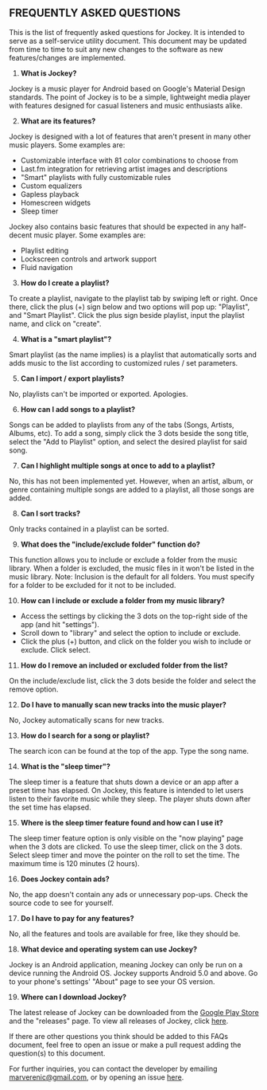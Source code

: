 ## FREQUENTLY ASKED QUESTIONS

This is the list of frequently asked questions for Jockey.
It is intended to serve as a self-service utility document.
This document may be updated from time to time to suit any new changes to the software as new features/changes are implemented.


1. **What is Jockey?**

Jockey is a music player for Android based on Google's Material Design standards.
The point of Jockey is to be a simple, lightweight media player with features designed for casual listeners and music enthusiasts alike.


2. **What are its features?**

Jockey is designed with a lot of features that aren't present in many other music players. Some examples are:

- Customizable interface with 81 color combinations to choose from
- Last.fm integration for retrieving artist images and descriptions
- "Smart" playlists with fully customizable rules
- Custom equalizers
- Gapless playback
- Homescreen widgets
- Sleep timer

Jockey also contains basic features that should be expected in any half-decent music player. Some examples are:

- Playlist editing
- Lockscreen controls and artwork support
- Fluid navigation


3. **How do I create a playlist?**

To create a playlist, navigate to the playlist tab by swiping left or right.
Once there, click the plus (+) sign below and two options will pop up: "Playlist", and "Smart Playlist".
Click the plus sign beside playlist, input the playlist name, and click on "create".


4. **What is a "smart playlist"?**

Smart playlist (as the name implies) is a playlist that automatically sorts and adds music to the list according to customized rules / set parameters.


5. **Can I import / export playlists?**

No, playlists can't be imported or exported. Apologies.


6. **How can I add songs to a playlist?**

Songs can be added to playlists from any of the tabs (Songs, Artists, Albums, etc).
To add a song, simply click the 3 dots beside the song title, select the "Add to Playlist" option, and select the desired playlist for said song.


7. **Can I highlight multiple songs at once to add to a playlist?**

No, this has not been implemented yet. However, when an artist, album, or genre containing multiple songs are added to a playlist, all those songs are added.


8. **Can I sort tracks?**

Only tracks contained in a playlist can be sorted.


9. **What does the "include/exclude folder" function do?**

This function allows you to include or exclude a folder from the music library.
When a folder is excluded, the music files in it won't be listed in the music library.
Note: Inclusion is the default for all folders. You must specify for a folder to be excluded for it not to be included.


10. **How can I include or exclude a folder from my music library?**

- Access the settings by clicking the 3 dots on the top-right side of the app (and hit "settings").
- Scroll down to "library" and select the option to include or exclude.
- Click the plus (+) button, and click on the folder you wish to include or exclude. Click select.


11. **How do I remove an included or excluded folder from the list?**

On the include/exclude list, click the 3 dots beside the folder and select the remove option.


12. **Do I have to manually scan new tracks into the music player?**

No, Jockey automatically scans for new tracks.


13. **How do I search for a song or playlist?**

The search icon can be found at the top of the app. Type the song name.


14. **What is the "sleep timer"?**

The sleep timer is a feature that shuts down a device or an app after a preset time has elapsed.
On Jockey, this feature is intended to let users listen to their favorite music while they sleep.
The player shuts down after the set time has elapsed.


15. **Where is the sleep timer feature found and how can I use it?**

The sleep timer feature option is only visible on the "now playing" page when the 3 dots are clicked.
To use the sleep timer, click on the 3 dots.
Select sleep timer and move the pointer on the roll to set the time.
The maximum time is 120 minutes (2 hours).


16. **Does Jockey contain ads?**

No, the app doesn't contain any ads or unnecessary pop-ups.
Check the source code to see for yourself.


17. **Do I have to pay for any features?**

No, all the features and tools are available for free, like they should be.


18. **What device and operating system can use Jockey?**

Jockey is an Android application, meaning Jockey can only be run on a device running the Android OS.
Jockey supports Android 5.0 and above. Go to your phone's settings' "About" page to see your OS version.


19. **Where can I download Jockey?**

The latest release of Jockey can be downloaded from the [Google Play Store](https://play.google.com/store/apps/details?id=com.marverenic.music) and the "releases" page.
To view all releases of Jockey, click [here](https://github.com/marverenic/Jockey/releases).


If there are other questions you think should be added to this FAQs document, feel free to open an issue or make a pull request adding the question(s) to this document.

For further inquiries, you can contact the developer by emailing marverenic@gmail.com, or by opening an issue [here](https://github.com/marverenic/Jockey/issues).
